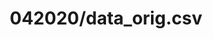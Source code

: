 ---  
schema: schema:042020/data_orig.csv,schema::042020/data_orig.csv  
title: 042020/data_orig.csv  
organization: Sample Department  
notes: Used in 2 lineage(s)  
resources:  
  - name: 042020/data_orig.csv 
    url: file:/Users/kensu/Customers/Kensu/LoanApproval/PROD/masterdata/prod/042020/data_orig.csv 
    format : CSV  
license: None  
category:
  - Education  
maintainer: User  
maintainer_email: UserMail  
---